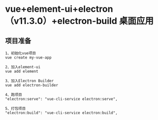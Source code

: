 # vue+element-ui+electron（v11.3.0）+electron-build 桌面应用

## 项目准备
```
1、初始化vue项目
vue create my-vue-app

2、加入element-ui
vue add element

3、加入Electron Builder
vue add electron-builder

4、跑项目
"electron:serve": "vue-cli-service electron:serve",

5、打包项目
"electron:build": "vue-cli-service electron:build",

```
